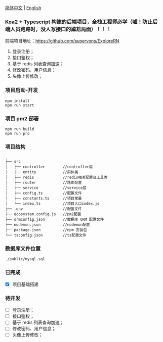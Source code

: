 [简体中文](./README.md) | [English](./README.en.md)

### Koa2 + Typescript 构建的后端项目，全栈工程师必学（嘘！防止后端人员跑路时，没人写接口的尴尬局面）！！！

前端项目地址：https://github.com/supervons/ExploreRN

1. 登录注册；
2. 接口鉴权；
3. 基于 redis 列表查询加速；
4. 修改密码、用户信息；
5. 头像上传修改；

### 项目启动-开发

```
npm install
npm run start
```

### 项目 pm2 部署

```
npm run build
npm run pro
```

### 项目结构

```
.
├── src
│   ├── controller        //controller层
│   ├── entity            //实体类
│   ├── redis             //redis相关配置及工具类
│   ├── router            //路由配置
│   ├── service           //service层
│   ├── config.ts         //配置文件
│   ├── constants.ts      //项目常量
│   └── index.ts          //项目入口index.js
├── .env                  //配置文件
├── ecosystem.config.js   //pm2配置
├── ormconfig.json        //数据库 ORM 配置文件
├── nodemon.json          //nodemon配置
├── package.json          //npm 安装包
└── tsconfig.json         //ts配置文件
```

### 数据库文件位置

```
./public/mysql.sql
```

### 已完成

- [x] 项目基础搭建

### 待开发

- [ ] 登录注册；
- [ ] 接口鉴权；
- [ ] 基于 redis 列表查询加速；
- [ ] 修改密码、用户信息；
- [ ] 头像上传修改；
